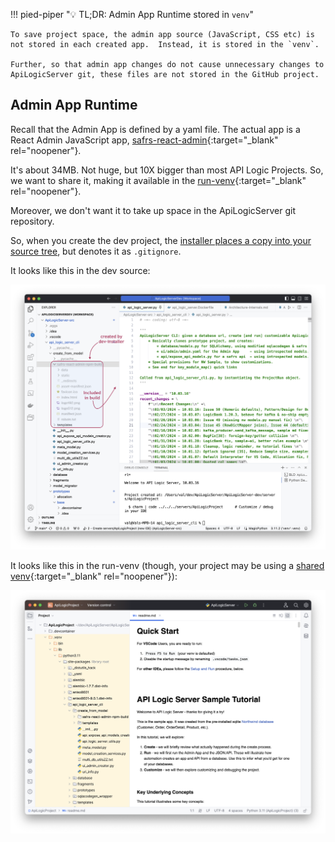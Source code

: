 !!! pied-piper ":bulb: TL;DR: Admin App Runtime stored in `venv`"

    To save project space, the admin app source (JavaScript, CSS etc) is not stored in each created app.  Instead, it is stored in the `venv`.

    Further, so that admin app changes do not cause unnecessary changes to ApiLogicServer git, these files are not stored in the GitHub project.

    
## Admin App Runtime

Recall that the Admin App is defined by a yaml file.  The actual app is a React Admin JavaScript app, [safrs-react-admin](https://github.com/thomaxxl/safrs-react-admin){:target="_blank" rel="noopener"}.

It's about 34MB.  Not huge, but 10X bigger than most API Logic Projects.  So, we want to share it, making it available in the [run-venv](Architecture-venv/#run-venv){:target="_blank" rel="noopener"}.

Moreover, we don't want it to take up space in the ApiLogicServer git repository.

So, when you create the dev project, the [installer places a copy into your source tree](Architecture-Internals.md#admin-app-source), but denotes it as `.gitignore`.

It looks like this in the dev source:

![admin-app-code](images/internals/admin-app-code.png)

It looks like this in the run-venv (though, your project may be using a [shared venv](Project-Env.md#shared-venv){:target="_blank" rel="noopener"}):

![admin-app-code](images/internals/admin-app-created-project.png)
